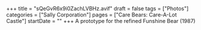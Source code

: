 +++
title = "sQeGvR6x9i0ZachLVBHz.avif"
draft = false
tags = ["Photos"]
categories = ["Sally Corporation"]
pages = ["Care Bears: Care-A-Lot Castle"]
startDate = ""
+++
A prototype for the refined Funshine Bear (1987)
